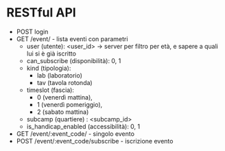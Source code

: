 RESTful API
===========

* POST login
* GET /event/ - lista eventi con parametri
   * user (utente): <user_id> -> server per filtro per età, e sapere a quali lui si è già iscritto
   * can_subscribe (disponibilità): 0, 1
   * kind (tipologia): 
        * lab (laboratorio)
        * tav (tavola rotonda)
   * timeslot (fascia): 
        * 0 (venerdì mattina), 
        * 1 (venerdì pomeriggio), 
        * 2 (sabato mattina)
    * subcamp (quartiere) : <subcamp_id>
    * is_handicap_enabled (accessibilità): 0, 1
* GET /event/:event_code/ - singolo evento 
* POST /event/:event_code/subscribe - iscrizione evento 

